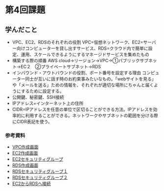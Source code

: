 # 第4回課題

## 学んだこと
- VPC、EC2、RDSのそれぞれの役割
VPC=仮想ネットワーク、EC2=サーバー向けコンピューターを貸し出すサービス、RDS=クラウド内で簡単に設定、運用、スケールできるようにするマネージドサービスを集めたもの
- 構築する際の順番
AWS cloud→リージョン→VPC→①パブリックサブネット→EC２　②プライベートサブネット→RDS
- インバウンド・アウトバウンドの役割、ポート番号を設定する理由
コンピューター同士が互いに話す時のお約束事みたいなもの。「webサイトを見る」や「メールを送る」ための情報を、それぞれが適切な場所にちゃんと届くようにするために設定する。
- 公開鍵、秘密鍵、SSH接続
- IPアドレス=インターネット上の住所
- CIDR=IPアドレスを任意の単位で区切ることができる方法。IPアドレスを効率的に利用することができる。ネットワークやサブネットの範囲を分ける際にCIDR表記を使う。


### 参考資料

* [VPC作成画面](img/lecture04-1.png)
* [EC2作成画面](img/lecture04-2.png)
* [EC2セキュリティグループ](img/lecture04-3.png)
* [RDS作成画面](img/lecture04-4.png)
* [RDSセキュリティグループ１](img/lecture04-5.png)
* [RDSセキュリティグループ２](img/lecture04-6.png)
* [EC2からRDSへ接続](img/lecture04-7.png)